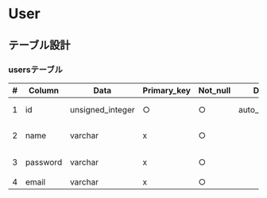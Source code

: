# User

## テーブル設計

### usersテーブル

|#|Column  |Data            |Primary_key|Not_null|Default       |Length|Comment   |
|-|--------|----------------|-----------|--------|--------------|------|----------|
|1|id      |unsigned_integer|○          |○       |auto_increment|      |ユーザーID|
|2|name    |varchar         |x          |○       |              |255   |ユーザー名|
|3|password|varchar         |x          |○       |              |255   |パスワード|
|4|email   |varchar         |x          |○       |              |255   |E-mail    |

